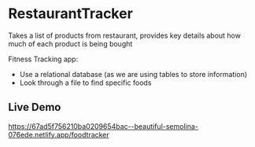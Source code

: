 # RestaurantTracker
Takes a list of products from restaurant, provides key details about how much of each product is being bought

Fitness Tracking app:
- Use a relational database (as we are using tables to store information)
- Look through a file to find specific foods

## Live Demo
https://67ad5f756210ba0209654bac--beautiful-semolina-076ede.netlify.app/foodtracker
